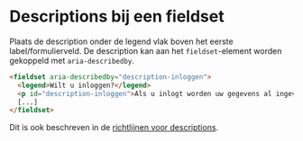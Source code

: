<!-- @license CC0-1.0 -->

# Descriptions bij een fieldset

Plaats de description onder de legend vlak boven het eerste label/formulierveld. De description kan aan het `fieldset`-element worden gekoppeld met `aria-describedby`.

```html
<fieldset aria-describedby="description-inloggen">
  <legend>Wilt u inloggen?</legend>
  <p id="description-inloggen">Als u inlogt worden uw gegevens al ingevuld en kunnen we u makkelijker helpen.</p>
  [...]
</fieldset>
```

Dit is ook beschreven in de [richtlijnen voor descriptions](/richtlijnen/formulieren/descriptions/).
